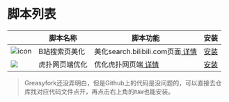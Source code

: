 # 脚本列表
||脚本名称|脚本功能|安装|
|-|-|-|-|
|![icon](https://www.bilibili.com/favicon.ico?v=1)|B站搜索页美化|美化search.bilibili.com页面[   详情](/guide/B站搜索页美化.html#功能)|[安装](https://greasyfork.org/zh-CN/scripts/458903-b%E7%AB%99%E6%90%9C%E7%B4%A2%E9%A1%B5%E7%BE%8E%E5%8C%96)|
|<img src="https://w1.hoopchina.com.cn/images/pc/old/favicon.ico" referrerPolicy="no-referrer">|虎扑网页端优化|优化虎扑网页端[  详情](/guide/虎扑网页端优化.html#功能)|[安装](https://greasyfork.org/zh-CN/scripts/459013-%E8%99%8E%E6%89%91%E7%BD%91%E9%A1%B5%E7%AB%AF%E4%BC%98%E5%8C%96)|

> Greasyfork还没弄明白，但是Github上的代码是没问题的，可以直接去仓库找对应代码文件点开，再点击右上角的`RAW`也能安装。